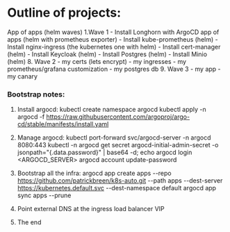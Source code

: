 # Outline of projects:

App of apps (helm waves)
   1.Wave 1
    - Install Longhorn with ArgoCD app of apps (helm with prometheus exporter)
    - Install kube-prometheus (helm)
    - Install nginx-ingress (the kubernetes one with helm)
    - Install cert-manager (helm)
    - Install Keycloak (helm)
    - Install Postgres (helm)
    - Install Minio (helm)
   8. Wave 2
     - my certs (lets encrypt)
     - my ingresses
     - my prometheus/grafana customization
     - my postgres db
   9. Wave 3
     - my app
     - my canary

### Bootstrap notes:
 1. Install argocd:
kubectl create namespace argocd
kubectl apply -n argocd -f https://raw.githubusercontent.com/argoproj/argo-cd/stable/manifests/install.yaml

2. Manage argocd:
kubectl port-forward svc/argocd-server -n argocd 8080:443
kubectl -n argocd get secret argocd-initial-admin-secret -o jsonpath="{.data.password}" | base64 -d; echo
argocd login <ARGOCD_SERVER>
argocd account update-password

3. Bootstrap all the infra:
argocd app create apps --repo https://github.com/patrickbreen/k8s-auto.git --path apps --dest-server https://kubernetes.default.svc --dest-namespace default
argocd app sync apps --prune

4. Point external DNS at the ingress load balancer VIP

5. The end
